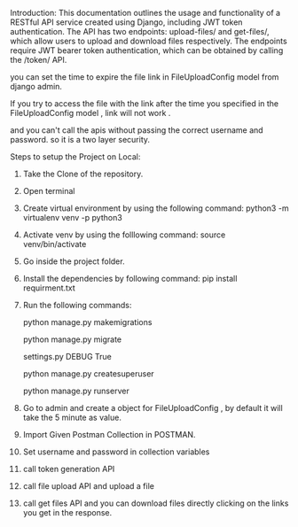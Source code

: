 Introduction:
This documentation outlines the usage and functionality of a RESTful API
service created using Django, including JWT token authentication. The API has
two endpoints: upload-files/ and get-files/, which allow users to upload
and download files respectively. The endpoints require JWT bearer token
authentication, which can be obtained by calling the /token/ API.


you can set the time to expire the file link in FileUploadConfig model from django admin.

If you try to access the file with the link after the time you specified in the FileUploadConfig model , link will not work .

and you can't call the apis without passing the correct username and password. so it is a two layer security.



Steps to setup the Project on Local:

1. Take the Clone of the repository.

2. Open terminal

3. Create virtual environment by using the following command:
    python3 -m virtualenv venv -p python3

4. Activate venv by using the folllowing command:
    source venv/bin/activate

5. Go inside the project folder.

6. Install the dependencies by following command:
pip install requirment.txt

7. Run the following commands:

    python manage.py makemigrations

    python manage.py migrate

    settings.py DEBUG True

    python manage.py createsuperuser

    python manage.py runserver

8. Go to admin and create a object for FileUploadConfig , by default it will take the 5 minute as value.

9. Import Given Postman Collection in POSTMAN.

10. Set username and password in collection variables

11. call token generation API

12. call file upload API and upload a file

13. call get files API and you can download files directly clicking on the links you get in the response.
